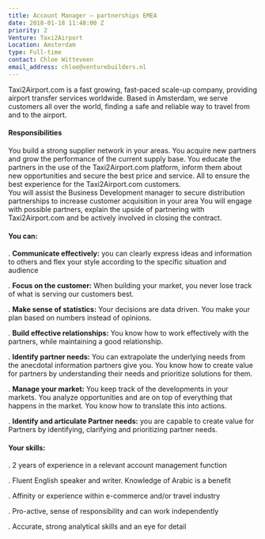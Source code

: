 ```yaml
---
title: Account Manager – partnerships EMEA
date: 2018-01-18 11:48:00 Z
priority: 2
Venture: Taxi2Airport
Location: Amsterdam
type: Full-time
contact: Chloe Witteveen
email_address: chloe@venturebuilders.nl
---
```


Taxi2Airport.com is a fast growing, fast-paced scale-up company, providing airport transfer services worldwide. Based in Amsterdam, we serve customers all over the world, finding a safe and reliable way to travel from and to the airport.

#### Responsibilities

You build a strong supplier network in your areas. You acquire new partners and grow the performance of the current supply base. You educate the partners in the use of the Taxi2Airport.com platform, inform them about new opportunities and secure the best price and service. All to ensure the best experience for the Taxi2Airport.com customers.\
You will assist the Business Development manager to secure distribution partnerships to increase customer acquisition in your area You will engage with possible partners, explain the upside of partnering with Taxi2Airport.com and be actively involved in closing the contract.

#### You can:

. **Communicate effectively:** you can clearly express ideas and information to others and flex your style according to the specific situation and audience

. **Focus on the customer:** When building your market, you never lose track of what is serving our customers best.

. **Make sense of statistics:** Your decisions are data driven. You make your plan based on numbers instead of opinions.

. **Build effective relationships:** You know how to work effectively with the partners, while maintaining a good relationship.

. **Identify partner needs:** You can extrapolate the underlying needs from the anecdotal information partners give you. You know how to create value for partners by understanding their needs and prioritize solutions for them.

. **Manage your market:** You keep track of the developments in your markets. You analyze opportunities and are on top of everything that happens in the market. You know how to translate this into actions.

. **Identify and articulate Partner needs:** you are capable to create value for Partners by identifying, clarifying and prioritizing partner needs.

#### Your skills:

. 2 years of experience in a relevant account management function

. Fluent English speaker and writer. Knowledge of Arabic is a benefit

. Affinity or experience within e-commerce and/or travel industry

. Pro-active, sense of responsibility and can work independently

. Accurate, strong analytical skills and an eye for detail